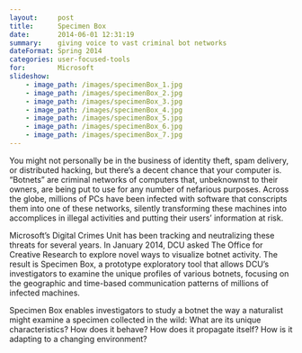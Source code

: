 ```yaml
---
layout:     post
title:      Specimen Box
date:       2014-06-01 12:31:19
summary:    giving voice to vast criminal bot networks
dateFormat: Spring 2014
categories: user-focused-tools
for:        Microsoft
slideshow:
    - image_path: /images/specimenBox_1.jpg
    - image_path: /images/specimenBox_2.jpg
    - image_path: /images/specimenBox_3.jpg
    - image_path: /images/specimenBox_4.jpg
    - image_path: /images/specimenBox_5.jpg
    - image_path: /images/specimenBox_6.jpg
    - image_path: /images/specimenBox_7.jpg
---
```


You might not personally be in the business of identity theft, spam delivery, or distributed hacking, but there’s a decent chance that your computer is. “Botnets” are criminal networks of computers that, unbeknownst to their owners, are being put to use for any number of nefarious purposes. Across the globe, millions of PCs have been infected with software that conscripts them into one of these networks, silently transforming these machines into accomplices in illegal activities and putting their users’ information at risk.

Microsoft’s Digital Crimes Unit has been tracking and neutralizing these threats for several years. In January 2014, DCU asked The Office for Creative Research to explore novel ways to visualize botnet activity. The result is Specimen Box, a prototype exploratory tool that allows DCU’s investigators to examine the unique profiles of various botnets, focusing on the geographic and time-based communication patterns of millions of infected machines.

Specimen Box enables investigators to study a botnet the way a naturalist might examine a specimen collected in the wild: What are its unique characteristics? How does it behave? How does it propagate itself? How is it adapting to a changing environment?